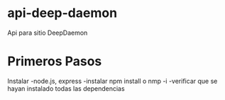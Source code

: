 # api-deep-daemon
Api para sitio DeepDaemon
# Primeros Pasos
Instalar 
-node.js, express
-instalar npm install o nmp -i
-verificar que se hayan instalado todas las dependencias
